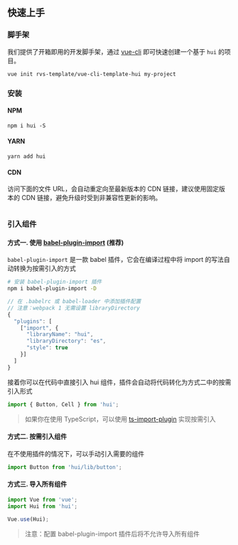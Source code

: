 ## 快速上手

### 脚手架

我们提供了开箱即用的开发脚手架，通过 [vue-cli](https://github.com/vuejs/vue-cli) 即可快速创建一个基于 `hui` 的项目。

```shell
vue init rvs-template/vue-cli-template-hui my-project
```

### 安装

#### NPM

```shell
npm i hui -S
```

#### YARN

```shell
yarn add hui
```

#### CDN

访问下面的文件 URL，会自动重定向至最新版本的 CDN 链接，建议使用固定版本的 CDN 链接，避免升级时受到非兼容性更新的影响。

```html

```

### 引入组件

#### 方式一. 使用 [babel-plugin-import](https://github.com/ant-design/babel-plugin-import) (推荐)

`babel-plugin-import` 是一款 babel 插件，它会在编译过程中将 import 的写法自动转换为按需引入的方式

```bash
# 安装 babel-plugin-import 插件
npm i babel-plugin-import -D
```

```js
// 在 .babelrc 或 babel-loader 中添加插件配置
// 注意：webpack 1 无需设置 libraryDirectory
{
  "plugins": [
    ["import", {
      "libraryName": "hui",
      "libraryDirectory": "es",
      "style": true
    }]
  ]
}
```

接着你可以在代码中直接引入 hui 组件，插件会自动将代码转化为方式二中的按需引入形式

```js
import { Button, Cell } from 'hui';
```

> 如果你在使用 TypeScript，可以使用 [ts-import-plugin](https://github.com/Brooooooklyn/ts-import-plugin) 实现按需引入

#### 方式二. 按需引入组件

在不使用插件的情况下，可以手动引入需要的组件

```js
import Button from 'hui/lib/button';
```

#### 方式三. 导入所有组件

```js
import Vue from 'vue';
import Hui from 'hui';

Vue.use(Hui);
```

> 注意：配置 babel-plugin-import 插件后将不允许导入所有组件


